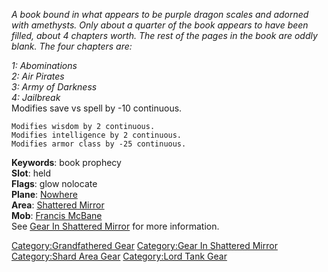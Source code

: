 *A book bound in what appears to be purple dragon scales and adorned
with amethysts. Only about a quarter of the book appears to have been
filled, about 4 chapters worth. The rest of the pages in the book are
oddly blank. The four chapters are:*

*1: Abominations*  
*2: Air Pirates*  
*3: Army of Darkness*  
*4: Jailbreak*  
Modifies save vs spell by -10 continuous.

`Modifies wisdom by 2 continuous.`  
`Modifies intelligence by 2 continuous.`  
`Modifies armor class by -25 continuous.`

**Keywords**: book prophecy  
**Slot**: held  
**Flags**: glow nolocate  
**Plane**: [Nowhere](:Category:Nowhere.md "wikilink")  
**Area**: [Shattered Mirror](:Category:Shattered_Mirror.md "wikilink")  
**Mob**: [Francis McBane](Francis_McBane "wikilink")  
See [Gear In Shattered
Mirror](:Category:Gear_In_Shattered_Mirror.md "wikilink") for more
information.

[Category:Grandfathered Gear](Category:Grandfathered_Gear "wikilink")
[Category:Gear In Shattered
Mirror](Category:Gear_In_Shattered_Mirror "wikilink") [Category:Shard
Area Gear](Category:Shard_Area_Gear "wikilink") [Category:Lord Tank
Gear](Category:Lord_Tank_Gear "wikilink")
